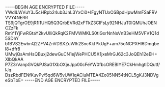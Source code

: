 -----BEGIN AGE ENCRYPTED FILE-----
YWdlLWVuY3J5cHRpb24ub3JnL3YxCi0+IFgyNTUxOSBpdHpwMmFSaFRVVVY4NERR
TS9jQTgrOE9jR1I1UHQ5Q3QrbEVRd2xFTkZ3ClFsLy92NHJuT0lQMUhJOENCZzFk
RmY1YjFwRGtaY2kvUlliQkRqK2FMVWMKLS0tIGxrNnNsVnB3eHM5VFV1Q1d5SDhY
b1BVS2EwbnQ2ZFV4ZnVDSXZuWlh2SncKkfPkUgF+am75oNCPXHl6Dmqbel8+dfr8
UMwjQsAmHsQBuxj2dewGuCN1ejWePHCU5X1jxeMrGJ62c3JoQEh12eEH+XlbQkAA
P7Z3rVanpGVQkPJSaG1XbOXjeJpp00cFeYW0fbcOREBIYE7CkHmhgtlDQutf/lJq
DszRbdFENfKuvPv/5qd6W5vUW1qACIuMTEA4Zo05NN54tNCL5gKJ3NDVgeSbTbE=
-----END AGE ENCRYPTED FILE-----
